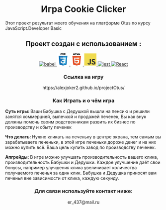<h1 align="center">Игра Cookie Clicker </h1>
<p align="left"> Этот проект результат моего обучения на платформе Otus по курсу JavaScript.Developer Basic</p>
<h2 align="center">Проект создан с использованием :</h2>
<p align="center"> <a href="https://babeljs.io/" target="_blank" rel="noreferrer"> <img src="https://www.vectorlogo.zone/logos/babeljs/babeljs-icon.svg" alt="babel" width="40" height="40"/> </a> <a href="https://www.w3schools.com/css/" target="_blank" rel="noreferrer"> <img src="https://raw.githubusercontent.com/devicons/devicon/master/icons/css3/css3-original-wordmark.svg" alt="css3" width="40" height="40"/> </a> <a href="https://www.w3.org/html/" target="_blank" rel="noreferrer"> <img src="https://raw.githubusercontent.com/devicons/devicon/master/icons/html5/html5-original-wordmark.svg" alt="html5" width="40" height="40"/> </a> <a href="https://developer.mozilla.org/en-US/docs/Web/JavaScript" target="_blank" rel="noreferrer"> <img src="https://raw.githubusercontent.com/devicons/devicon/master/icons/javascript/javascript-original.svg" alt="javascript" width="40" height="40"/> </a> <a href="https://jestjs.io" target="_blank" rel="noreferrer"> <img src="https://www.vectorlogo.zone/logos/jestjsio/jestjsio-icon.svg" alt="jest" width="40" height="40"/> </a><a href="https://react.dev" target="_blank" rel="noreferrer"> <img src="https://www.vectorlogo.zone/logos/reactjs/reactjs-ar21.svg" alt="React" width="80" height="40"/> </a>  </p>
<h3 align="center"> Ссылка на игру  </h3>
<p align="center">https://alexjoker2.github.io/projectOtus/</p><h3 align="center"> Как Играть и о чём игра </h3>
<section>
<p><b>Суть игры: </b>Ваши Бабушка с Дедушкой вышли на пенсию и решили занятся коммерцией, выпечкой и продажей печенек, Вы как внук должны помочь своим родственникам развить их бизнес по производству и сбыту печенек</p>
<p><b>Что делать: </b>Нужно кликать на печеньку в центре экрана, тем самым вы зарабатываете печеньки, в этой игре печеньки дороже денег и на них можно купить всё. Ваша цель купить завод по производству печенек.</p>
<p><b>Апгрейды: </b>В игре можно улучшать производительность вашего клика, производительность Бабушки и Дедушки. Каждое улучшение даёт свои бонусы, например улучшения клика увеличивает количества получаемого печенья за один клик. Бабушка и Дедушка приносят вам печенья вне зависимости от клика, каждую секунду.</p>

</section>

<h3 align="center">Для связи используйте контакт ниже:</h3>
<p align="center">er_437@mail.ru</p>
